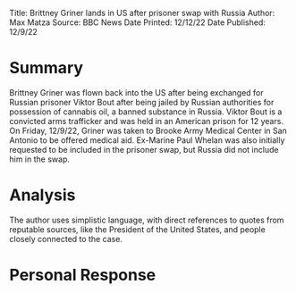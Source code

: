 Title: Brittney Griner lands in US after prisoner swap with Russia
Author: Max Matza
Source: BBC News
Date Printed: 12/12/22
Date Published: 12/9/22

# Summary
Brittney Griner was flown back into the US after being exchanged for Russian prisoner Viktor Bout after being jailed by Russian authorities for possession of cannabis oil, a banned substance in Russia. Viktor Bout is a convicted arms trafficker and was held in an American prison for 12 years. On Friday, 12/9/22, Griner was taken to Brooke Army Medical Center in San Antonio to be offered medical aid. Ex-Marine Paul Whelan was also initially requested to be included in the prisoner swap, but Russia did not include him in the swap.
# Analysis
The author uses simplistic language, with direct references to quotes from reputable sources, like the President of the United States, and people closely connected to the case. 
# Personal Response
